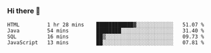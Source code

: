 ### Hi there 👋

<!--START_SECTION:waka-->

```text
HTML         1 hr 28 mins    ████████████▓░░░░░░░░░░░░   51.07 %
Java         54 mins         ████████░░░░░░░░░░░░░░░░░   31.40 %
SQL          16 mins         ██▒░░░░░░░░░░░░░░░░░░░░░░   09.73 %
JavaScript   13 mins         ██░░░░░░░░░░░░░░░░░░░░░░░   07.81 %
```

<!--END_SECTION:waka-->


<!--
**AnkelMauCastillo/AnkelMauCastillo** is a ✨ _special_ ✨ repository because its `README.md` (this file) appears on your GitHub profile.

Here are some ideas to get you started:

- 🔭 I’m currently working on ...
- 🌱 I’m currently learning ...
- 👯 I’m looking to collaborate on ...
- 🤔 I’m looking for help with ...
- 💬 Ask me about ...
- 📫 How to reach me: ...
- 😄 Pronouns: ...
- ⚡ Fun fact: ...
-->
